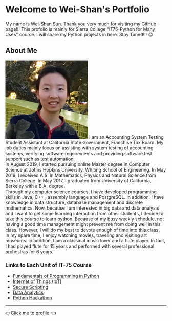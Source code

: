 # Welcome to Wei-Shan's Portfolio

My name is Wei-Shan Sun. Thank you very much for visiting my GitHub page!!! This profolio is mainly for Sierra College "IT75-Python for Many Uses" course. I will share my Python projects in here. Stay Tuned!!! 😊

## About Me
<img src="Picture_weishan sun.jpg" width="258" height="244">
I am an Accounting System Testing Student Assistant at California State Government, Franchise Tax Board. My job duties mainly focus on assisting with system testing of accounting systems, verifying software requirements and providing software test support such as test automation. <br>In August 2019, I started pursuing online Master degree in Computer Science at Johns Hopkins University, Whiting School of Engineering. In May 2019, I received A.S. in Mathematics, Physics and Natural Science from Sierra College. In May 2017, I graduated from University of California, Berkeley with a B.A. degree. <br>Through my computer science courses, I have developed programming skills in Java, C++ , assembly language and PostgreSQL. In addition, I have knowledge in data structure, database management and discrete mathematics. Now, because I am interested in big data and data analysis and I want to get some learning interaction from other students, I decide to take this course to learn python. Because of my busy weekly schedule, not having a good time management might prevent me from doing well in this class. However, I will do my best to devote enough of time into this class. <br>In my spare time, I enjoy watching movies, traveling and visiting art museums. In addition, I am a classical music lover and a flute player. In fact, I had played flute for 15 years and performed with several professional orchestras for 6 years.

### Links to Each Unit of IT-75 Course 
- [Fundamentals of Programming in Python](https://github.com/wei06159git/Weishan_Profolio/blob/master/Fundamentals-of-Programming-in-Python.md)
- [Internet of Things (IoT)](https://github.com/wei06159git/Weishan_Profolio/blob/master/Internet-of-Things.md)
- [Secure Scripting](https://github.com/wei06159git/Weishan_Profolio/blob/master/Secure-Scripting.md)
- [Data Analytics](https://github.com/wei06159git/Weishan_Profolio/blob/master/Data-Analytics.md)
- [Python Hackathon](https://github.com/wei06159git/Weishan_Profolio/blob/master/Python-Hackathon.md)

-----------------------------
👉[Click me to profile](https://github.com/wei06159git) 👈
